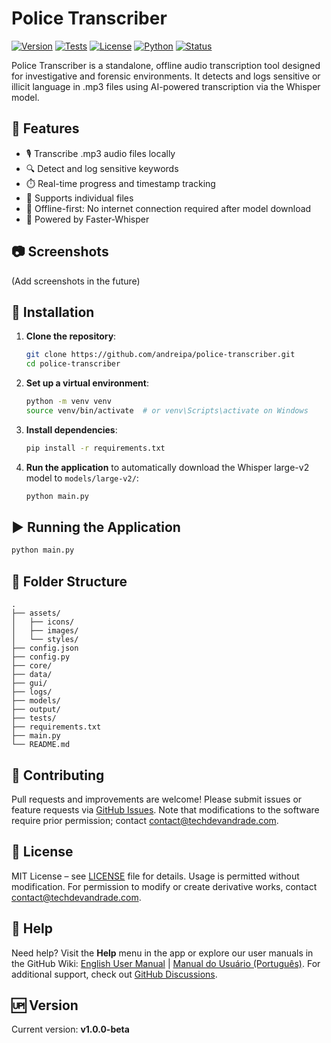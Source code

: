 # Police Transcriber

[![Version](https://img.shields.io/badge/version-v1.0.0--beta-blue)](https://github.com/andreipa/police-transcriber/releases)
[![Tests](https://github.com/andreipa/police-transcriber/actions/workflows/tests.yml/badge.svg)](https://github.com/andreipa/police-transcriber/actions/workflows/tests.yml)
[![License](https://img.shields.io/badge/license-MIT-green)](https://github.com/andreipa/police-transcriber/blob/main/LICENSE)
[![Python](https://img.shields.io/badge/python-3.8+-yellow)](https://www.python.org/downloads/)
[![Status](https://img.shields.io/badge/status-beta-orange)](https://github.com/andreipa/police-transcriber)

Police Transcriber is a standalone, offline audio transcription tool designed for investigative and forensic environments. It detects and logs sensitive or illicit language in .mp3 files using AI-powered transcription via the Whisper model.

## 🚀 Features

- 🎙️ Transcribe .mp3 audio files locally
- 🔍 Detect and log sensitive keywords
- ⏱️ Real-time progress and timestamp tracking
- 📂 Supports individual files
- 💾 Offline-first: No internet connection required after model download
- 🧠 Powered by Faster-Whisper

## 📷 Screenshots

(Add screenshots in the future)

## 🔧 Installation

1. **Clone the repository**:
   ```bash
   git clone https://github.com/andreipa/police-transcriber.git
   cd police-transcriber
   ```

2. **Set up a virtual environment**:
   ```bash
   python -m venv venv
   source venv/bin/activate  # or venv\Scripts\activate on Windows
   ```

3. **Install dependencies**:
   ```bash
   pip install -r requirements.txt
   ```

4. **Run the application** to automatically download the Whisper large-v2 model to `models/large-v2/`:
   ```bash
   python main.py
   ```

## ▶️ Running the Application

```bash
python main.py
```

## 📂 Folder Structure

```
.
├── assets/
│   ├── icons/
│   ├── images/
│   └── styles/
├── config.json
├── config.py
├── core/
├── data/
├── gui/
├── logs/
├── models/
├── output/
├── tests/
├── requirements.txt
├── main.py
└── README.md
```

## 🤝 Contributing

Pull requests and improvements are welcome! Please submit issues or feature requests via [GitHub Issues](https://github.com/andreipa/police-transcriber/issues). Note that modifications to the software require prior permission; contact contact@techdevandrade.com.

## 📄 License

MIT License – see [LICENSE](LICENSE) file for details. Usage is permitted without modification. For permission to modify or create derivative works, contact contact@techdevandrade.com.

## 🔗 Help

Need help? Visit the **Help** menu in the app or explore our user manuals in the GitHub Wiki: [English User Manual](https://github.com/andreipa/police-transcriber/wiki/User-Manual) | [Manual do Usuário (Português)](https://github.com/andreipa/police-transcriber/wiki/Manual-do-Usu%C3%A1rio). For
additional support, check out [GitHub Discussions](https://github.com/andreipa/police-transcriber/discussions).

## 🆙 Version

Current version: **v1.0.0-beta**